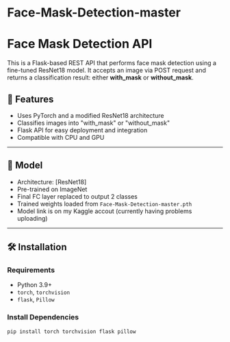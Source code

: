 # Face-Mask-Detection-master

# Face Mask Detection API

This is a Flask-based REST API that performs face mask detection using a fine-tuned ResNet18 model. It accepts an image via POST request and returns a classification result: either **with_mask** or **without_mask**.

## 🚀 Features

- Uses PyTorch and a modified ResNet18 architecture
- Classifies images into "with_mask" or "without_mask"
- Flask API for easy deployment and integration
- Compatible with CPU and GPU

---

## 🧠 Model

- Architecture: [ResNet18]
- Pre-trained on ImageNet
- Final FC layer replaced to output 2 classes
- Trained weights loaded from `Face-Mask-Detection-master.pth`
- Model link is on my Kaggle accout (currently having problems uploading)

---

## 🛠 Installation

### Requirements

- Python 3.9+
- `torch`, `torchvision`
- `flask`, `Pillow`

### Install Dependencies

```bash
pip install torch torchvision flask pillow
